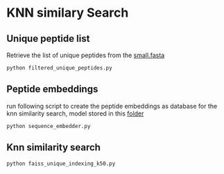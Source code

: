 # KNN similary Search

## Unique peptide list
Retrieve the list of unique peptides from the [small.fasta](https://owncloud.hpi.de/s/fa0aV3lp4Mu8Upq)
```
python filtered_unique_peptides.py
```

## Peptide embeddings
run following script to create the peptide embeddings as database for the knn similarity search, model stored in this [folder](https://github.com/jiahao95/proteomics/tree/master/Deep%20learning/_model_relu_32)
```
python sequence_embedder.py
```

## Knn similarity search
```
python faiss_unique_indexing_k50.py
```
